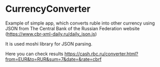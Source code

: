# CurrencyConverter

Example of simple app, which converts ruble into other currency using JSON from The Central Bank of the Russian Federation website (https://www.cbr-xml-daily.ru/daily_json.js)

It is used  moshi library for JSON parsing.

Here you can check results https://cash.rbc.ru/converter.html?from=EUR&to=RUR&sum=7&date=&rate=cbrf





